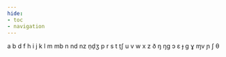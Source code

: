 ```yaml
---
hide:
- toc
- navigation
---
```

a
b
d
f
h
i
j
k
l
m
mb
n
nd
nz
n̠d̠ʒ
p
r
s
t
t̠ʃ
u
v
w
x
z
ð
ŋ
ŋɡ
ɔ
ɛ
ɟ
ɡ
ɣ
ɱv
ɲ
ʃ
θ
